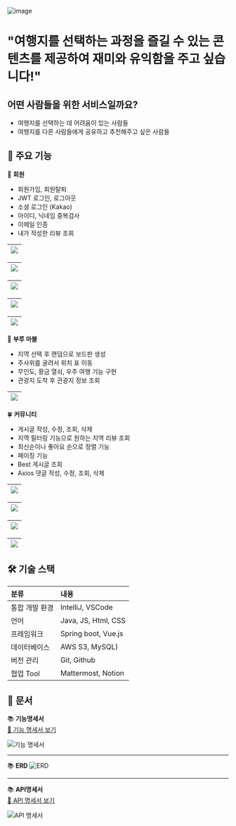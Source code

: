 ![image](https://github.com/jeonghyeon4782/trip-project/assets/102511188/bd080f90-448f-49bc-88e6-6dfd22d1f259)
# "여행지를 선택하는 과정을 즐길 수 있는 콘텐츠를 제공하여 재미와 유익함을 주고 싶습니다!"

## 어떤 사람들을 위한 서비스일까요?
- 여행지를 선택하는 데 어려움이 있는 사람들
- 여행지를 다른 사람들에게 공유하고 추천해주고 싶은 사람들

## 👊 주요 기능

👤 **회원**
- 회원가입, 회원탈퇴
- JWT 로그인, 로그아웃
- 소셜 로그인 (Kakao)
- 아이디, 닉네임 중복검사
- 이메일 인증
- 내가 작성한 리뷰 조회

|<div width="100%"><img src="https://github.com/user-attachments/assets/b893ec06-f660-4433-9c65-c6c217ce138b"></div>|
|:------------------------------------------------------:|

|<div><img src="https://github.com/user-attachments/assets/801daf70-ebe8-4ba8-9ab2-3d06f7e7a692"></div>|
|:------------------------------------------------------:|

|<div><img src="https://github.com/user-attachments/assets/fda61ab1-9fac-44f0-8043-11bf792b2a86"></div>|
|:------------------------------------------------------:|

|<div><img src="https://github.com/user-attachments/assets/1b1281ef-e4d3-4ebb-b14b-36cebad19e28" ></div>|
|:------------------------------------------------------:|

|<div><img src="https://github.com/user-attachments/assets/c2b3bcf2-491d-4f04-81cf-f501eecd879a" ></div>|
|:------------------------------------------------------:|

🎲 **부루 마블**
- 지역 선택 후 랜덤으로 보드판 생성
- 주사위를 굴려서 위치 표 이동
- 무인도, 황금 열쇠, 우주 여행 기능 구현
- 관광지 도착 후 관광지 정보 조회

|<div><img src="https://github.com/user-attachments/assets/5df2c9a1-565c-4bf4-a143-6d8bc04e635e" ></div>|
|:------------------------------------------------------:|

🍀 **커뮤니티**
- 게시글 작성, 수정, 조회, 삭제
- 지역 필터링 기능으로 원하는 지역 리뷰 조회
- 최신순이나 좋아요 순으로 정렬 기능
- 페이징 기능
- Best 게시글 조회
- Axios 댓글 작성, 수정, 조회, 삭제

|<div><img src="https://github.com/user-attachments/assets/e7a106b8-e903-41ea-8969-378f0acf2364"></div>|
|:------------------------------------------------------:|

|<div><img src="https://github.com/user-attachments/assets/96547808-c7ab-428f-8ceb-4fd1c4d33507"></div>|
|:------------------------------------------------------:|

|<div><img src="https://github.com/user-attachments/assets/792da328-7104-4ebf-be98-3b50b57e6f7c"></div>|
|:------------------------------------------------------:|

|<div><img src="https://github.com/user-attachments/assets/652d7abd-04e9-4a89-871c-a63f2fbf10e6" ></div>|
|:------------------------------------------------------:|

## 🛠️ 기술 스택
|분류|내용|
|:---|:---|
|통합 개발 환경|IntelliJ, VSCode|
|언어|Java, JS, Html, CSS|
|프레임워크|Spring boot, Vue.js|
|데이터베이스|AWS S3, MySQL)|
|버전 관리|Git, Github|
|협업 Tool|Mattermost, Notion|

## 📖 문서
📚 **기능명세서**
</br>
[🔗 기능 명세서 보기](https://successful-mountain-ee3.notion.site/454d757178ac42b6b2767509eca3c132?v=13062621ba9e4ac0a0abf327d7c6757c&pvs=4)  

![기능 명세서](https://github.com/user-attachments/assets/d60a452a-014d-43f7-b896-0e9a12273fe8)

---

📚 **ERD**
![ERD](https://github.com/user-attachments/assets/d5a0be54-86a1-420c-b18b-91a23d9c3eed)

---

📚 **API명세서**
</br>
[🔗 API 명세서 보기](https://successful-mountain-ee3.notion.site/83d63cf81da04958936713a9460d3501?v=ba1a1ef9872a4edbb94c8e6709ba22c9&pvs=74)  

![API 명세서](https://github.com/user-attachments/assets/2970d7a3-c687-4222-9f20-d81d91c449c4)
